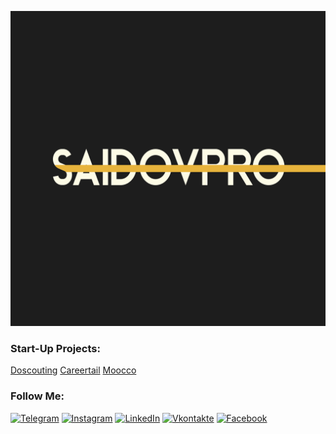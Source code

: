 [![Header](https://github.com/MukhammadSaidov/mukhammadsaidov/blob/main/assets/IMG_0868.JPG)]()

### Start-Up Projects:

[Doscouting](https://www.doscouting.com)
[Careertail](https://www.careertail.io)
[Moocco](https://www.moocco.com)

### Follow Me:

[![Telegram](https://img.shields.io/badge/-Telegram-090909?style=for-the-badge&logo=telegram&logoColor=27A0D9)](https://t.me/MukhammadSaidov)
[![Instagram](https://img.shields.io/badge/-Instagram-090909?style=for-the-badge&logo=instagram&logoColor=B4068E)](https://www.instagram.com/saidovpro_)
[![LinkedIn](https://img.shields.io/badge/-LinkedIn-090909?style=for-the-badge&logo=linkedin&logoColor=007BB6)](https://www.linkedin.com/in/mukhammad-saidov-11b77420a/)
[![Vkontakte](https://img.shields.io/badge/-Vkontakte-090909?style=for-the-badge&logo=Vk&logoColor=4F7DB3)](https://vk.com/saidov_proo)
[![Facebook](https://img.shields.io/badge/-Facebook-090909?style=for-the-badge&logo=Facebook&logoColor=1195F5)](https://m.facebook.com/profile.php?ref=bookmarks)
